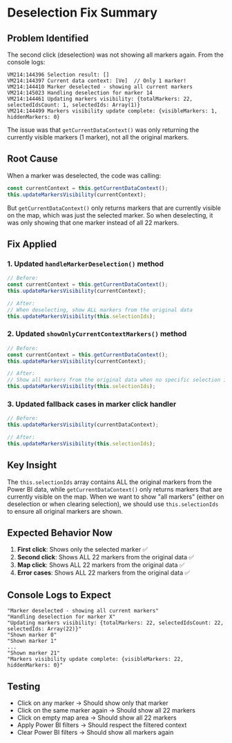# Deselection Fix Summary

## Problem Identified

The second click (deselection) was not showing all markers again. From the console logs:

```
VM214:144396 Selection result: []
VM214:144397 Current data context: [Ve]  // Only 1 marker!
VM214:144410 Marker deselected - showing all current markers
VM214:145023 Handling deselection for marker 14
VM214:144461 Updating markers visibility: {totalMarkers: 22, selectedIdsCount: 1, selectedIds: Array(1)}
VM214:144499 Markers visibility update complete: {visibleMarkers: 1, hiddenMarkers: 0}
```

The issue was that `getCurrentDataContext()` was only returning the currently visible markers (1 marker), not all the original markers.

## Root Cause

When a marker was deselected, the code was calling:

```typescript
const currentContext = this.getCurrentDataContext();
this.updateMarkersVisibility(currentContext);
```

But `getCurrentDataContext()` only returns markers that are currently visible on the map, which was just the selected marker. So when deselecting, it was only showing that one marker instead of all 22 markers.

## Fix Applied

### 1. **Updated `handleMarkerDeselection()` method**

```typescript
// Before:
const currentContext = this.getCurrentDataContext();
this.updateMarkersVisibility(currentContext);

// After:
// When deselecting, show ALL markers from the original data
this.updateMarkersVisibility(this.selectionIds);
```

### 2. **Updated `showOnlyCurrentContextMarkers()` method**

```typescript
// Before:
const currentContext = this.getCurrentDataContext();
this.updateMarkersVisibility(currentContext);

// After:
// Show all markers from the original data when no specific selection is active
this.updateMarkersVisibility(this.selectionIds);
```

### 3. **Updated fallback cases in marker click handler**

```typescript
// Before:
this.updateMarkersVisibility(currentDataContext);

// After:
this.updateMarkersVisibility(this.selectionIds);
```

## Key Insight

The `this.selectionIds` array contains ALL the original markers from the Power BI data, while `getCurrentDataContext()` only returns markers that are currently visible on the map. When we want to show "all markers" (either on deselection or when clearing selection), we should use `this.selectionIds` to ensure all original markers are shown.

## Expected Behavior Now

1. **First click**: Shows only the selected marker ✅
2. **Second click**: Shows ALL 22 markers from the original data ✅
3. **Map click**: Shows ALL 22 markers from the original data ✅
4. **Error cases**: Shows ALL 22 markers from the original data ✅

## Console Logs to Expect

```
"Marker deselected - showing all current markers"
"Handling deselection for marker X"
"Updating markers visibility: {totalMarkers: 22, selectedIdsCount: 22, selectedIds: Array(22)}"
"Shown marker 0"
"Shown marker 1"
...
"Shown marker 21"
"Markers visibility update complete: {visibleMarkers: 22, hiddenMarkers: 0}"
```

## Testing

- Click on any marker → Should show only that marker
- Click on the same marker again → Should show all 22 markers
- Click on empty map area → Should show all 22 markers
- Apply Power BI filters → Should respect the filtered context
- Clear Power BI filters → Should show all markers again
